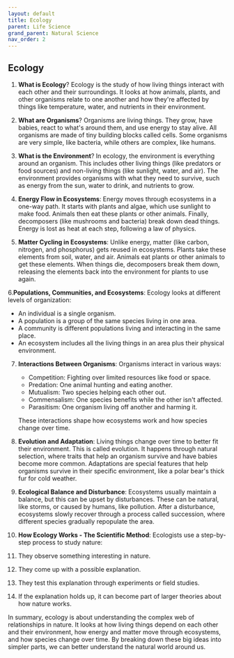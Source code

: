 ```yaml
---
layout: default
title: Ecology
parent: Life Science
grand_parent: Natural Science
nav_order: 2
---
```


## Ecology

1. **What is Ecology**? Ecology is the study of how living things interact with each other and their surroundings. It looks at how animals, plants, and other organisms relate to one another and how they're affected by things like temperature, water, and nutrients in their environment.

2. **What are Organisms**? Organisms are living things. They grow, have babies, react to what's around them, and use energy to stay alive. All organisms are made of tiny building blocks called cells. Some organisms are very simple, like bacteria, while others are complex, like humans.

3. **What is the Environment**? In ecology, the environment is everything around an organism. This includes other living things (like predators or food sources) and non-living things (like sunlight, water, and air). The environment provides organisms with what they need to survive, such as energy from the sun, water to drink, and nutrients to grow.

4. **Energy Flow in Ecosystems**: Energy moves through ecosystems in a one-way path. It starts with plants and algae, which use sunlight to make food. Animals then eat these plants or other animals. Finally, decomposers (like mushrooms and bacteria) break down dead things. Energy is lost as heat at each step, following a law of physics.

5. **Matter Cycling in Ecosystems**: Unlike energy, matter (like carbon, nitrogen, and phosphorus) gets reused in ecosystems. Plants take these elements from soil, water, and air. Animals eat plants or other animals to get these elements. When things die, decomposers break them down, releasing the elements back into the environment for plants to use again.

6.**Populations, Communities, and Ecosystems**: Ecology looks at different levels of organization:
- An individual is a single organism.
- A population is a group of the same species living in one area.
- A community is different populations living and interacting in the same place.
- An ecosystem includes all the living things in an area plus their physical environment.

7. **Interactions Between Organisms**: Organisms interact in various ways:
    - Competition: Fighting over limited resources like food or space.
    - Predation: One animal hunting and eating another.
    - Mutualism: Two species helping each other out.
    - Commensalism: One species benefits while the other isn't affected.
    - Parasitism: One organism living off another and harming it.
   
    These interactions shape how ecosystems work and how species change over time.

8. **Evolution and Adaptation**: Living things change over time to better fit their environment. This is called evolution. It happens through natural selection, where traits that help an organism survive and have babies become more common. Adaptations are special features that help organisms survive in their specific environment, like a polar bear's thick fur for cold weather.

9. **Ecological Balance and Disturbance**: Ecosystems usually maintain a balance, but this can be upset by disturbances. These can be natural, like storms, or caused by humans, like pollution. After a disturbance, ecosystems slowly recover through a process called succession, where different species gradually repopulate the area.

10. **How Ecology Works - The Scientific Method**: Ecologists use a step-by-step process to study nature:
1. They observe something interesting in nature.
2. They come up with a possible explanation.
3. They test this explanation through experiments or field studies.
4. If the explanation holds up, it can become part of larger theories about how nature works.

In summary, ecology is about understanding the complex web of relationships in nature. It looks at how living things depend on each other and their environment, how energy and matter move through ecosystems, and how species change over time. By breaking down these big ideas into simpler parts, we can better understand the natural world around us.
